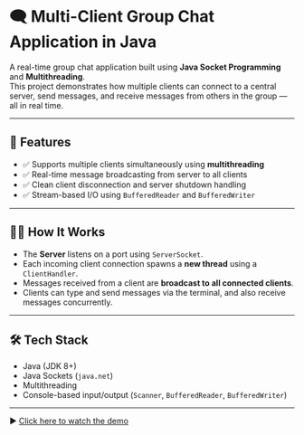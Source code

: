 # 🗨️ Multi-Client Group Chat Application in Java

A real-time group chat application built using **Java Socket Programming** and **Multithreading**.  
This project demonstrates how multiple clients can connect to a central server, send messages, and receive messages from others in the group — all in real time.

---

## 🚀 Features

- ✅ Supports multiple clients simultaneously using **multithreading**
- ✅ Real-time message broadcasting from server to all clients
- ✅ Clean client disconnection and server shutdown handling
- ✅ Stream-based I/O using `BufferedReader` and `BufferedWriter`

---

## 🧑‍💻 How It Works

- The **Server** listens on a port using `ServerSocket`.
- Each incoming client connection spawns a **new thread** using a `ClientHandler`.
- Messages received from a client are **broadcast to all connected clients**.
- Clients can type and send messages via the terminal, and also receive messages concurrently.

---

## 🛠️ Tech Stack

- Java (JDK 8+)
- Java Sockets (`java.net`)
- Multithreading
- Console-based input/output (`Scanner`, `BufferedReader`, `BufferedWriter`)

---
▶️ [Click here to watch the demo]([media/Demo.mp4](https://drive.google.com/drive/folders/1VKmJI7cgjLexQeLXD4xGtQD8mIn6FH4t?usp=sharing))
